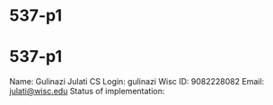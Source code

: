 # 537-p1
# 537-p1
Name: Gulinazi Julati
CS Login: gulinazi
Wisc ID: 9082228082
Email: julati@wisc.edu
Status of implementation: